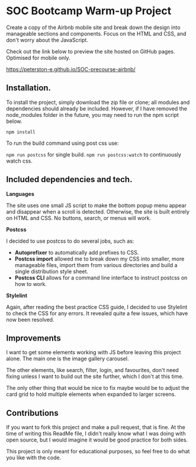# SOC Bootcamp Warm-up Project

Create a copy of the Airbnb mobile site and break down the design into manageable sections and components. Focus on the HTML and CSS, and don't worry about the JavaScript.

Check out the link below to preview the site hosted on GitHub pages. Optimised for mobile only.

https://peterston-e.github.io/SOC-precourse-airbnb/

## Installation.

To install the project, simply download the zip file or clone; all modules and dependencies should already be included. However, if I have removed the node_modules folder in the future, you may need to run the npm script below.

`npm install`

To run the build command using post css use:

`npm run postcss` for single build.
`npm run postcss:watch` to continuously watch css.

## Included dependencies and tech.

**Languages**

The site uses one small JS script to make the bottom popup menu appear and disappear when a scroll is detected. Otherwise, the site is built entirely on HTML and CSS. No buttons, search, or menus will work.

**Postcss**

I decided to use postcss to do several jobs, such as:

- **Autoprefixer** to automatically add prefixes to CSS.
- **Postcss import** allowed me to break down my CSS into smaller, more manageable files, import them from various directories and build a single distribution style sheet.
- **Postcss CLI** allows for a command line interface to instruct postcss on how to work.

**Stylelint**

Again, after reading the best practice CSS guide, I decided to use Stylelint to check the CSS for any errors. It revealed quite a few issues, which have now been resolved.

## Improvements

I want to get some elements working with JS before leaving this project alone. The main one is the image gallery carousel.

The other elements, like search, filter, login, and favourites, don't need fixing unless I want to build out the site further, which I don't at this time.

The only other thing that would be nice to fix maybe would be to adjust the card grid to hold multiple elements when expanded to larger screens.

## Contributions

If you want to fork this project and make a pull request, that is fine. At the time of writing this ReadMe file, I didn't really know what I was doing with open source, but I would imagine it would be good practice for both sides.

This project is only meant for educational purposes, so feel free to do what you like with the code.
